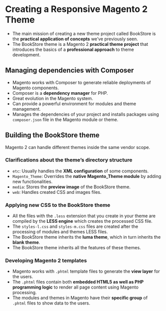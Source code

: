 # Creating a Responsive Magento 2 Theme
- The main mission of creating a new theme project called BookStore is the **practical application of concepts** we’ve previously seen.
- The BookStore theme is a Magento 2 **practical theme project** that introduces the basics of a **professional approach** to theme development.

## Managing dependencies with Composer
- Magento works with Composer to generate reliable deployments of Magento components.
- Composer is a **dependency manager** for PHP.
- Great evolution in the Magento system.
- Can provide a powerful environment for modules and theme management.
- Manages the dependencies of your project and installs packages using `composer.json` file in the Magento module or theme.

## Building the BookStore theme
Magento 2 can handle different themes inside the same vendor scope.

### Clarifications about the theme’s directory structure 
- `etc`: Usually handles the **XML configuration** of some components. 
- `Magento_Theme`: Overrides the **native Magento_Theme module** by adding new functionalities.
- `media`: Stores the **preview image** of the BookStore theme.
- `web`: Handles created CSS and images files.

### Applying new CSS to the BookStore theme
- All the files with the `.less` extension that you create in your theme are compiled by the **LESS engine** which creates the processed CSS file.
- The `styles-l.css` and `styles-m.css` files are created after the processing of modules and themes LESS files.
- The BookStore theme inherits the **luma theme**, which in turn inherits the **blank theme**.
- The BookStore theme inherits all the features of these themes.

### Developing Magento 2 templates
- Magento works with `.phtml` template files to generate the **view layer** for the users.
- The `.phtml` files contain both **embedded HTML5 as well as PHP programming logic** to render all page content using Magento processing.
- The modules and themes in Magento have their **specific group** of `.phtml` files to show data to the users.

